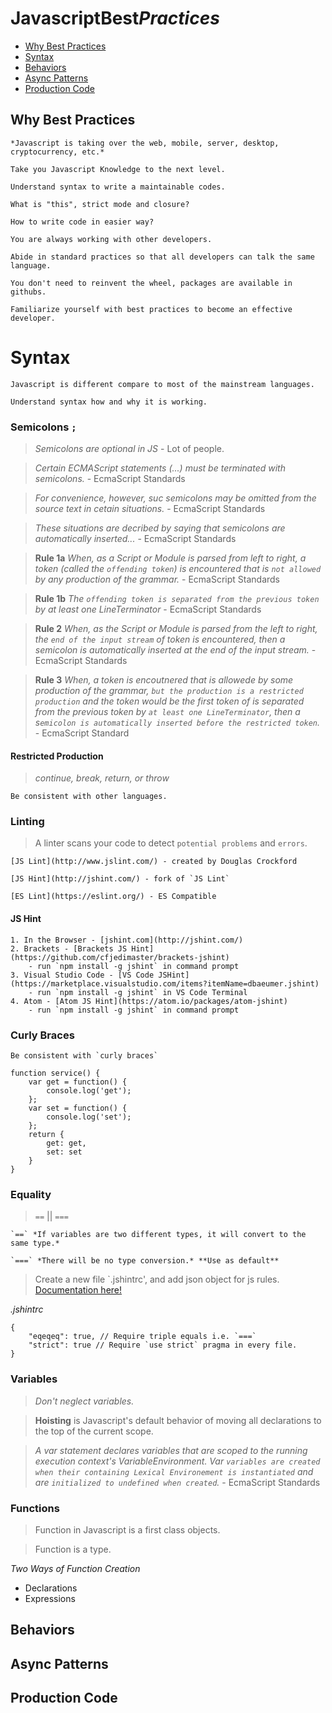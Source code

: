 # Javascript**Best***Practices*

- [Why Best Practices](#why-best-practices)
- [Syntax](#syntax)
- [Behaviors](#behaviors)
- [Async Patterns](#async-patterns)
- [Production Code](#production-code)

## Why Best Practices
    *Javascript is taking over the web, mobile, server, desktop, cryptocurrency, etc.*

    Take you Javascript Knowledge to the next level.

    Understand syntax to write a maintainable codes.

    What is "this", strict mode and closure?

    How to write code in easier way?

    You are always working with other developers.

    Abide in standard practices so that all developers can talk the same language.

    You don't need to reinvent the wheel, packages are available in githubs.

    Familiarize yourself with best practices to become an effective developer.

# Syntax
    Javascript is different compare to most of the mainstream languages.

    Understand syntax how and why it is working.

### Semicolons `;`

> *Semicolons are optional in JS* - Lot of people.

> *Certain ECMAScript statements (...) must be terminated with semicolons.* - EcmaScript Standards

> *For convenience, however, suc semicolons may be omitted from the source text in cetain situations.* - EcmaScript Standards

> *These situations are decribed by saying that semicolons are automatically inserted...* - EcmaScript Standards

> **Rule 1a** *When, as a Script or Module is parsed from left to right, a token (called the `offending token`) is encountered that is `not allowed` by any production of the grammar.* - EcmaScript Standards

> **Rule 1b** *The `offending token is separated from the previous token` by at least one LineTerminator* - EcmaScript Standards

> **Rule 2** *When, as the Script or Module is parsed from the left to right, the `end of the input stream` of token is encountered, then a semicolon is automatically inserted at the end of the input stream.* - EcmaScript Standards

> **Rule 3** *When, a token is encoutnered that is allowede by some production of the grammar, `but the production is a restricted production` and the token would be the first token of is separated from the previous token by `at least one LineTerminator`, then a s`emicolon is automatically inserted before the restricted token`.* - EcmaScript Standard

#### Restricted Production
> *continue, break, return, or throw*

    Be consistent with other languages.

### Linting
> A linter scans your code to detect `potential problems` and  `errors`.

    [JS Lint](http://www.jslint.com/) - created by Douglas Crockford

    [JS Hint](http://jshint.com/) - fork of `JS Lint`

    [ES Lint](https://eslint.org/) - ES Compatible

#### JS Hint
    1. In the Browser - [jshint.com](http://jshint.com/)
    2. Brackets - [Brackets JS Hint](https://github.com/cfjedimaster/brackets-jshint)
        - run `npm install -g jshint` in command prompt
    3. Visual Studio Code - [VS Code JSHint](https://marketplace.visualstudio.com/items?itemName=dbaeumer.jshint)
        - run `npm install -g jshint` in VS Code Terminal
    4. Atom - [Atom JS Hint](https://atom.io/packages/atom-jshint)
        - run `npm install -g jshint` in command prompt

### Curly Braces
    Be consistent with `curly braces`
```
function service() {
    var get = function() {
        console.log('get');
    };
    var set = function() {
        console.log('set');
    };
    return {
        get: get,
        set: set
    }
}
```

### Equality
> `==` || `===`

    `==` *If variables are two different types, it will convert to the same type.*

    `===` *There will be no type conversion.* **Use as default**

> Create a new file `.jshintrc', and add json object for js rules. [Documentation here!](https://gist.github.com/danbruegge/3424112)

*.jshintrc*
```
{
    "eqeqeq": true, // Require triple equals i.e. `===`
    "strict": true // Require `use strict` pragma in every file.
}
```
    

### Variables
> *Don't neglect variables.*

> **Hoisting** is Javascript's default behavior of moving all declarations to the top of the current scope.

> *A var statement declares variables that are scoped to the running execution context's VariableEnvironment. Var `variables are created when their containing Lexical Environement is instantiated` and are `initialized to undefined when created`.* - EcmaScript Standards


### Functions
> Function in Javascript is a first class objects.

> Function is a type.

*Two Ways of Function Creation*
- Declarations
- Expressions



## Behaviors
## Async Patterns
## Production Code
